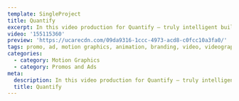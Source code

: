 ```yaml
---
template: SingleProject
title: Quantify
excerpt: In this video production for Quantify – truly intelligent buildings. This video takes you on a journey highlighting the features of Quantify in your home – demonstrating how proactive not reactive Quantify buildings are .
video: '155115360'
preview: 'https://ucarecdn.com/09da9316-1ccc-4973-acd8-c0fcc10a3fa0/'
tags: promo, ad, motion graphics, animation, branding, video, videography
categories:
  - category: Motion Graphics
  - category: Promos and Ads
meta:
  description: In this video production for Quantify – truly intelligent buildings. This video takes you on a journey highlighting the features of Quantify in your home – demonstrating how proactive not reactive Quantify buildings are .
  title: Quantify
---
```

